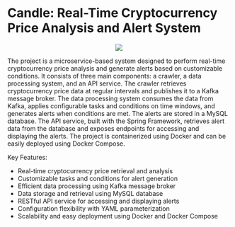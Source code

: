 # Candle: Real-Time Cryptocurrency Price Analysis and Alert System

<p align="center">
  <a href="https://skillicons.dev">
    <img src="https://skillicons.dev/icons?i=java,spring,kafka,docker,mysql" />
  </a>
</p>

The project is a microservice-based system designed to perform real-time cryptocurrency price analysis and generate alerts based on customizable conditions. It consists of three main components: a crawler, a data processing system, and an API service. The crawler retrieves cryptocurrency price data at regular intervals and publishes it to a Kafka message broker. The data processing system consumes the data from Kafka, applies configurable tasks and conditions on time windows, and generates alerts when conditions are met. The alerts are stored in a MySQL database. The API service, built with the Spring Framework, retrieves alert data from the database and exposes endpoints for accessing and displaying the alerts. The project is containerized using Docker and can be easily deployed using Docker Compose.


Key Features:

-   Real-time cryptocurrency price retrieval and analysis
-   Customizable tasks and conditions for alert generation
-   Efficient data processing using Kafka message broker
-   Data storage and retrieval using MySQL database
-   RESTful API service for accessing and displaying alerts
-   Configuration flexibility with YAML parameterization
-   Scalability and easy deployment using Docker and Docker Compose


